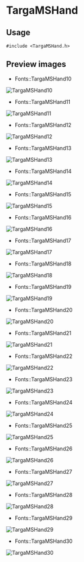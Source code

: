 TargaMSHand
==========

Usage
------

    #include <TargaMSHand.h>

Preview images
--------------
* Fonts::TargaMSHand10 

![TargaMSHand10](https://raw.githubusercontent.com/Cariad/TargaMSHand/master/Preview/TargaMSHand10.png)

* Fonts::TargaMSHand11 

![TargaMSHand11](https://raw.githubusercontent.com/Cariad/TargaMSHand/master/Preview/TargaMSHand11.png)

* Fonts::TargaMSHand12 

![TargaMSHand12](https://raw.githubusercontent.com/Cariad/TargaMSHand/master/Preview/TargaMSHand12.png)

* Fonts::TargaMSHand13 

![TargaMSHand13](https://raw.githubusercontent.com/Cariad/TargaMSHand/master/Preview/TargaMSHand13.png)

* Fonts::TargaMSHand14 

![TargaMSHand14](https://raw.githubusercontent.com/Cariad/TargaMSHand/master/Preview/TargaMSHand14.png)

* Fonts::TargaMSHand15 

![TargaMSHand15](https://raw.githubusercontent.com/Cariad/TargaMSHand/master/Preview/TargaMSHand15.png)

* Fonts::TargaMSHand16 

![TargaMSHand16](https://raw.githubusercontent.com/Cariad/TargaMSHand/master/Preview/TargaMSHand16.png)

* Fonts::TargaMSHand17 

![TargaMSHand17](https://raw.githubusercontent.com/Cariad/TargaMSHand/master/Preview/TargaMSHand17.png)

* Fonts::TargaMSHand18 

![TargaMSHand18](https://raw.githubusercontent.com/Cariad/TargaMSHand/master/Preview/TargaMSHand18.png)

* Fonts::TargaMSHand19 

![TargaMSHand19](https://raw.githubusercontent.com/Cariad/TargaMSHand/master/Preview/TargaMSHand19.png)

* Fonts::TargaMSHand20 

![TargaMSHand20](https://raw.githubusercontent.com/Cariad/TargaMSHand/master/Preview/TargaMSHand20.png)

* Fonts::TargaMSHand21 

![TargaMSHand21](https://raw.githubusercontent.com/Cariad/TargaMSHand/master/Preview/TargaMSHand21.png)

* Fonts::TargaMSHand22 

![TargaMSHand22](https://raw.githubusercontent.com/Cariad/TargaMSHand/master/Preview/TargaMSHand22.png)

* Fonts::TargaMSHand23 

![TargaMSHand23](https://raw.githubusercontent.com/Cariad/TargaMSHand/master/Preview/TargaMSHand23.png)

* Fonts::TargaMSHand24 

![TargaMSHand24](https://raw.githubusercontent.com/Cariad/TargaMSHand/master/Preview/TargaMSHand24.png)

* Fonts::TargaMSHand25 

![TargaMSHand25](https://raw.githubusercontent.com/Cariad/TargaMSHand/master/Preview/TargaMSHand25.png)

* Fonts::TargaMSHand26 

![TargaMSHand26](https://raw.githubusercontent.com/Cariad/TargaMSHand/master/Preview/TargaMSHand26.png)

* Fonts::TargaMSHand27 

![TargaMSHand27](https://raw.githubusercontent.com/Cariad/TargaMSHand/master/Preview/TargaMSHand27.png)

* Fonts::TargaMSHand28 

![TargaMSHand28](https://raw.githubusercontent.com/Cariad/TargaMSHand/master/Preview/TargaMSHand28.png)

* Fonts::TargaMSHand29 

![TargaMSHand29](https://raw.githubusercontent.com/Cariad/TargaMSHand/master/Preview/TargaMSHand29.png)

* Fonts::TargaMSHand30 

![TargaMSHand30](https://raw.githubusercontent.com/Cariad/TargaMSHand/master/Preview/TargaMSHand30.png)

